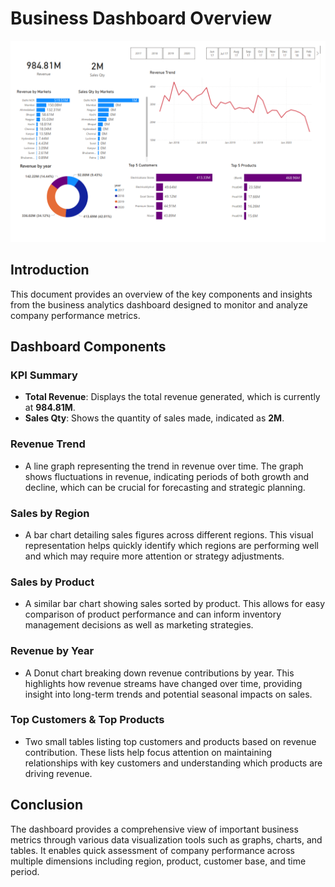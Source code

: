 # Business Dashboard Overview

<img src="Dashboard.png" sizes="300vw" width="700">

## Introduction

This document provides an overview of the key components and insights from the business analytics dashboard designed to monitor and analyze company performance metrics.

## Dashboard Components

### KPI Summary

- **Total Revenue**: Displays the total revenue generated, which is currently at **984.81M**.
- **Sales Qty**: Shows the quantity of sales made, indicated as **2M**.

### Revenue Trend

- A line graph representing the trend in revenue over time. The graph shows fluctuations in revenue, indicating periods of both growth and decline, which can be crucial for forecasting and strategic planning.

### Sales by Region

- A bar chart detailing sales figures across different regions. This visual representation helps quickly identify which regions are performing well and which may require more attention or strategy adjustments.

### Sales by Product

- A similar bar chart showing sales sorted by product. This allows for easy comparison of product performance and can inform inventory management decisions as well as marketing strategies.

### Revenue by Year

- A Donut chart breaking down revenue contributions by year. This highlights how revenue streams have changed over time, providing insight into long-term trends and potential seasonal impacts on sales.

### Top Customers & Top Products

- Two small tables listing top customers and products based on revenue contribution. These lists help focus attention on maintaining relationships with key customers and understanding which products are driving revenue.

## Conclusion

The dashboard provides a comprehensive view of important business metrics through various data visualization tools such as graphs, charts, and tables. It enables quick assessment of company performance across multiple dimensions including region, product, customer base, and time period.

